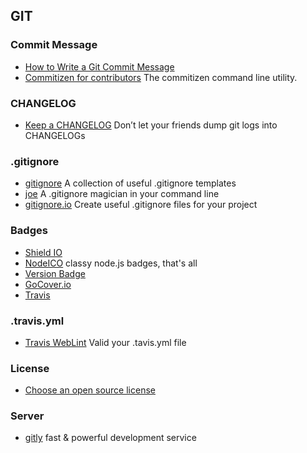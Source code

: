 ## GIT

### Commit Message
- [How to Write a Git Commit Message](http://chris.beams.io/posts/git-commit/)
- [Commitizen for contributors](https://github.com/commitizen/cz-cli) The commitizen command line utility.

### CHANGELOG
- [Keep a CHANGELOG](http://keepachangelog.com/en/0.3.0/) Don’t let your friends dump git logs into CHANGELOGs

### .gitignore
- [gitignore](https://github.com/github/gitignore) A collection of useful .gitignore templates
- [joe](https://github.com/karan/joe) A .gitignore magician in your command line
- [gitignore.io](https://www.gitignore.io/) Create useful .gitignore files for your project

### Badges
- [Shield IO](https://shields.io/)
- [NodeICO](https://nodei.co/) classy node.js badges, that's all
- [Version Badge](https://badge.fury.io/)
- [GoCover.io](https://gocover.io/)
- [Travis](https://docs.travis-ci.com/user/status-images/)

### .travis.yml
- [Travis WebLint](http://lint.travis-ci.org/) Valid your .tavis.yml file

### License
- [Choose an open source license](http://choosealicense.com/)

### Server
- [gitly](https://gitly.io/) fast & powerful development service
